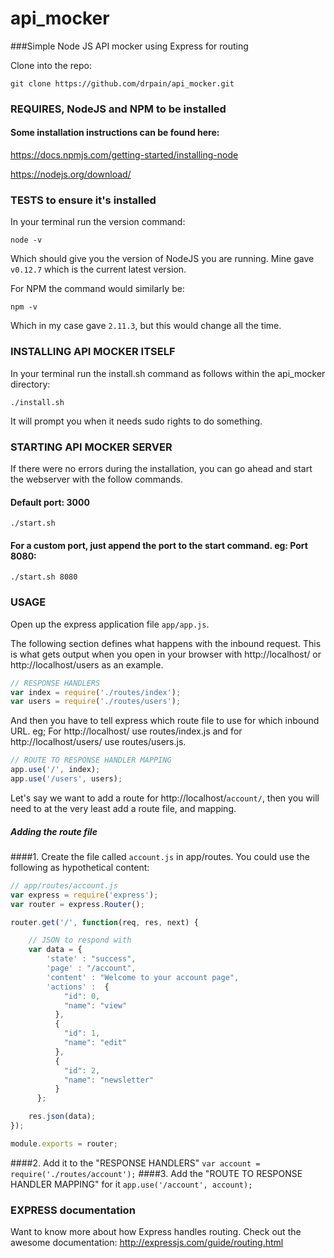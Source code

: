 # api_mocker
###Simple Node JS API mocker using Express for routing

Clone into the repo:
```shell
git clone https://github.com/drpain/api_mocker.git
```

### REQUIRES, NodeJS and NPM to be installed
#### Some installation instructions can be found here:

https://docs.npmjs.com/getting-started/installing-node 

https://nodejs.org/download/

### TESTS to ensure it's installed

In your terminal run the version command:
```shell
node -v
```

Which should give you the version of NodeJS you are running. Mine gave ``v0.12.7`` which is the current latest version. 

For NPM the command would similarly be:
```shell
npm -v
```

Which in my case gave ``2.11.3``, but this would change all the time. 

### INSTALLING API MOCKER ITSELF

In your terminal run the install.sh command as follows within the api_mocker directory:
```shell
./install.sh
```

It will prompt you when it needs sudo rights to do something. 

### STARTING API MOCKER SERVER
If there were no errors during the installation, you can go ahead and start the webserver with the follow commands.

#### Default port: 3000
```shell
./start.sh
```

#### For a custom port, just append the port to the start command. eg: Port 8080:
```shell
./start.sh 8080
```

### USAGE
Open up the express application file ``app/app.js``.

The following section defines what happens with the inbound request. This is what gets output when you open in your browser with http://localhost/ or http://localhost/users as an example.
```javascript
// RESPONSE HANDLERS
var index = require('./routes/index');
var users = require('./routes/users');
```

And then you have to tell express which route file to use for which inbound URL. eg; For http://localhost/ use routes/index.js and for http://localhost/users/ use routes/users.js.
```javascript
// ROUTE TO RESPONSE HANDLER MAPPING
app.use('/', index);
app.use('/users', users);
```

Let's say we want to add a route for http://localhost/``account/``, then you will need to at the very least add a route file, and mapping. 
##### Adding the route file
####1. Create the file called ``account.js`` in app/routes. You could use the following as hypothetical content:
```javascript
// app/routes/account.js
var express = require('express');
var router = express.Router();

router.get('/', function(req, res, next) {

    // JSON to respond with
    var data = {
        'state' : "success",
        'page' : "/account",
        'content' : "Welcome to your account page",
        'actions' :  {
            "id": 0,
            "name": "view"
          },
          {
            "id": 1,
            "name": "edit"
          },
          {
            "id": 2,
            "name": "newsletter"
          }
      };

    res.json(data);
});

module.exports = router;

```
####2. Add it to the "RESPONSE HANDLERS" 
``var account = require('./routes/account');``
####3. Add the "ROUTE TO RESPONSE HANDLER MAPPING" for it 
``app.use('/account', account);``

### EXPRESS documentation
Want to know more about how Express handles routing. Check out the awesome documentation:
http://expressjs.com/guide/routing.html
